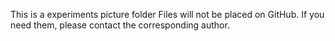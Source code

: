 This is a experiments picture folder
Files will not be placed on GitHub. If you need them, please contact the corresponding author.